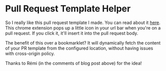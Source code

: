 # Pull Request Template Helper

So I really like this pull request template I made. You can read about it
[here](http://quickleft.com/blog/pull-request-templates-make-code-review-easier).
This chrome extension pops up a little icon in your url bar when you're on a
pull request. If you click it, it'll insert it into the pull request body.

The benefit of this over a bookmarklet? It will dynamically fetch the content
of your PR template from the configured location, without having issues with
cross-origin policy.

Thanks to Rémi (in the comments of blog post above) for the idea!
